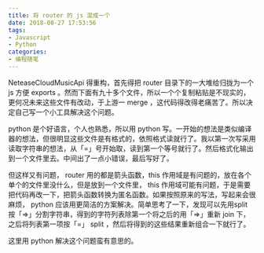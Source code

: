 ```yaml
---
title: 将 router 的 js 混成一个
date: 2018-08-27 17:53:56
tags:
- Javascript
- Python
categories:
- 编程随笔
---
```

NeteaseCloudMusicApi 得重构，首先得把 router 目录下的一大堆给归拢为一个 js 方便 exports 。然而下面有九十多个文件，所以一个个复制粘贴是不现实的，更何况未来这些文件有改动，于上游一 merge ，这代码得改得老痛苦了。所以决定自己写一个小工具解决这个问题。
<!--more-->
python 是个好语言，个人也熟悉，所以用 python 写。一开始的想法是类似编译器的想法，但很明显这些文件是有格式的，依照格式读就行了。我以第一次写采用读取字符串的想法，从「=」号开始取，读到第一个等号就行了。然后格式化输出到一个文件里去。中间出了一点小错误，最后写好了。

但这样又有问题， router 用的都是箭头函数，this 作用域是有问题的，放在各个单个的文件里没什么，但是放到一个文件里， this 作用域可能有问题，于是需要把代码再改一下，把箭头函数转换为匿名函数。如果按照原来的写法，写起来会很麻烦， python 应该用更简洁的方案解决。简单思考了一下，发现可以先用split 按「=>」分割字符串，得到的字符列表除第一个将之后的用「=>」重新 join 下，之后将列表第一项按「=」 split ，然后将得到的这些结果重新组合一下就行了。

这里用 python 解决这个问题蛮有意思的。
